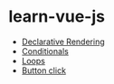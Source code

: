 # learn-vue-js

- [Declarative Rendering](https://github.com/andreaharris-go/learn-vue-js/tree/master/01)
- [Conditionals](https://github.com/andreaharris-go/learn-vue-js/tree/master/02)
- [Loops](https://github.com/andreaharris-go/learn-vue-js/tree/master/03)
- [Button click](https://github.com/andreaharris-go/learn-vue-js/tree/master/04)

